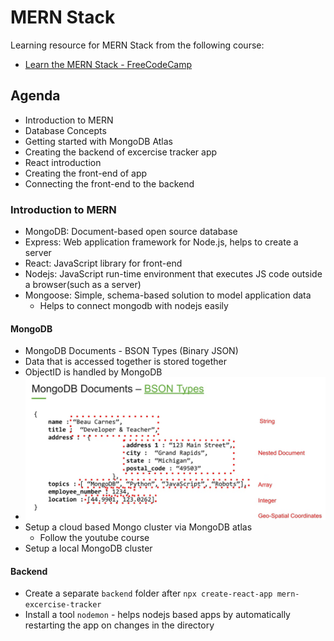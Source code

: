 # MERN Stack

Learning resource for MERN Stack from the following course:
- [Learn the MERN Stack - FreeCodeCamp](https://www.youtube.com/watch?v=7CqJlxBYj-M)

## Agenda
- Introduction to MERN
- Database Concepts
- Getting started with MongoDB Atlas
- Creating the backend of excercise tracker app
- React introduction
- Creating the front-end of app
- Connecting the front-end to the backend

### Introduction to MERN
- MongoDB: Document-based open source database
- Express: Web application framework for Node.js, helps to create a server
- React: JavaScript library for front-end
- Nodejs: JavaScript run-time environment that executes JS code outside a browser(such as a server)
- Mongoose: Simple, schema-based solution to model application data
    - Helps to connect mongodb with nodejs easily

#### MongoDB
- MongoDB Documents - BSON Types (Binary JSON)
- Data that is accessed together is stored together
- ObjectID is handled by MongoDB
- ![MongoDB](mongodb.png)   
- Setup a cloud based Mongo cluster via MongoDB atlas
    - Follow the youtube course
- Setup a local MongoDB cluster

#### Backend
- Create a separate `backend` folder after `npx create-react-app mern-excercise-tracker`
- Install a tool `nodemon` - helps nodejs based apps by automatically restarting the app on changes in the directory
